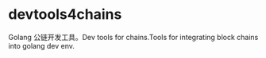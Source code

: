 # devtools4chains
Golang 公链开发工具。Dev tools for chains.Tools for integrating block chains into golang dev env.
